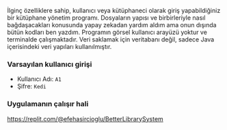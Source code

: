 İlginç özelliklere sahip, kullanıcı veya kütüphaneci olarak giriş yapabildiğiniz bir kütüphane yönetim programı. Dosyaların yapısı ve birbirleriyle nasıl bağdaşacakları konusunda yapay zekadan yardım aldım ama onun dışında bütün kodları ben yazdım. Programın görsel kullanıcı arayüzü yoktur ve terminalde çalışmaktadır. Veri saklamak için veritabanı değil, sadece Java içerisindeki veri yapıları kullanılmıştır.

### Varsayılan kullanıcı girişi
- Kullanıcı Adı: `A1`
- Şifre: `Kedi`
### Uygulamanın çalışır hali
https://replit.com/@efehasircioglu/BetterLibrarySystem
